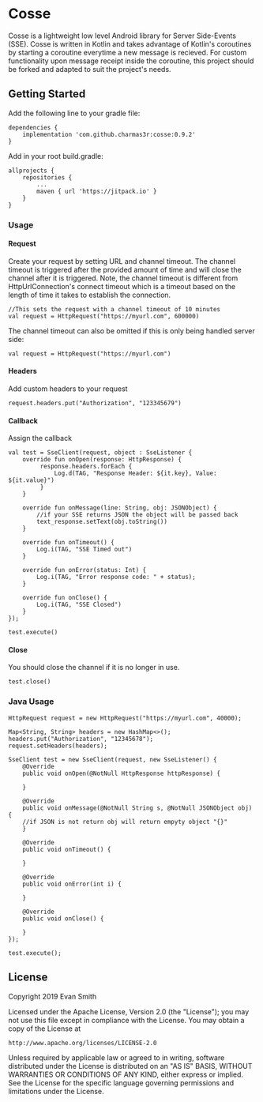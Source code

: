 # Cosse

Cosse is a lightweight low level Android library for Server Side-Events (SSE). Cosse is written in Kotlin and takes advantage of Kotlin's coroutines by starting a coroutine everytime a new message is recieved. For custom functionality upon message receipt inside the coroutine, this project should be forked and adapted to suit the project's needs.

## Getting Started

Add the following line to your gradle file:

```
dependencies {
    implementation 'com.github.charmas3r:cosse:0.9.2'
}
```

Add in your root build.gradle:

```
allprojects {
	repositories {
		...
		maven { url 'https://jitpack.io' }
	}
}
```

### Usage

#### Request

Create your request by setting URL and channel timeout. The channel timeout is triggered after the provided amount of time and will close the channel after it is triggered. Note, the channel timeout is different from HttpUrlConnection's connect timeout which is a timeout based on the length of time it takes to establish the connection.

```
//This sets the request with a channel timeout of 10 minutes
val request = HttpRequest("https://myurl.com", 600000)
```
The channel timeout can also be omitted if this is only being handled server side:

```
val request = HttpRequest("https://myurl.com")
```

#### Headers

Add custom headers to your request

```
request.headers.put("Authorization", "123345679")
```

#### Callback

Assign the callback

```
val test = SseClient(request, object : SseListener {
    override fun onOpen(response: HttpResponse) {
         response.headers.forEach {
             Log.d(TAG, "Response Header: ${it.key}, Value: ${it.value}")
         }
    }

    override fun onMessage(line: String, obj: JSONObject) {
        //if your SSE returns JSON the object will be passed back
        text_response.setText(obj.toString())
    }

    override fun onTimeout() {
        Log.i(TAG, "SSE Timed out")
    }

    override fun onError(status: Int) {
        Log.i(TAG, "Error response code: " + status);
    }

    override fun onClose() {
        Log.i(TAG, "SSE Closed")
    }
});

test.execute()
```

#### Close

You should close the channel if it is no longer in use.

```
test.close()
```

### Java Usage

```
HttpRequest request = new HttpRequest("https://myurl.com", 40000);

Map<String, String> headers = new HashMap<>();
headers.put("Authorization", "12345678");
request.setHeaders(headers);

SseClient test = new SseClient(request, new SseListener() {
    @Override
    public void onOpen(@NotNull HttpResponse httpResponse) {

    }

    @Override
    public void onMessage(@NotNull String s, @NotNull JSONObject obj) {
	//if JSON is not return obj will return empyty object "{}"
    }

    @Override
    public void onTimeout() {

    }

    @Override
    public void onError(int i) {

    }

    @Override
    public void onClose() {

    }
});

test.execute();
```

## License

Copyright 2019 Evan Smith

Licensed under the Apache License, Version 2.0 (the "License");
you may not use this file except in compliance with the License.
You may obtain a copy of the License at

    http://www.apache.org/licenses/LICENSE-2.0

Unless required by applicable law or agreed to in writing, software
distributed under the License is distributed on an "AS IS" BASIS,
WITHOUT WARRANTIES OR CONDITIONS OF ANY KIND, either express or implied.
See the License for the specific language governing permissions and
limitations under the License.

